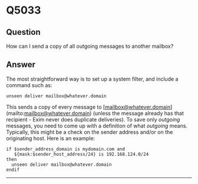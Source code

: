 Q5033
=====

Question
--------

How can I send a copy of all outgoing messages to another mailbox?

Answer
------

The most straightforward way is to set up a system filter, and include a
command such as:

    unseen deliver mailbox@whatever.domain

This sends a copy of every message to
[[mailbox@whatever.domain](mailto:mailbox@whatever.domain)](mailto:mailbox@whatever.domain)
(unless the message already has that recipient - Exim never does
duplicate deliveries). To save only *outgoing* messages, you need to
come up with a definition of what *outgoing* means. Typically, this
might be a check on the sender address and/or on the originating host.
Here is an example:

    if $sender_address_domain is mydomain.com and
       ${mask:$sender_host_address/24} is 192.168.124.0/24
    then
      unseen deliver mailbox@whatever.domain
    endif

* * * * *
